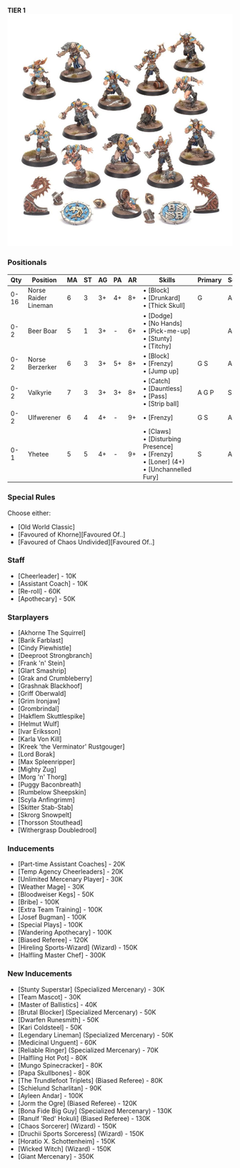 ﻿**TIER 1**
![](../media/teams/BBNorseTeamLead.jpg)

### Positionals

| Qty  | Position             | MA | ST | AG | PA  | AR | Skills                                                                                                                 | Primary | Secondary | Cost |
| ---- | -------------------- | - | - | -- | -- | -- | ---------------------------------------------------------------------------------------------------------------------- | ------- | --------- | ---- |
| 0-16 | Norse Raider Lineman | 6 | 3 | 3+ | 4+ | 8+ | • [Block]<br /> • [Drunkard] <br /> • [Thick Skull]                                                              | G       | A P S    | 50K  |
| 0-2  | Beer Boar            | 5 | 1 | 3+ | -  | 6+ | • [Dodge]<br /> • [No Hands] <br /> • [Pick-me-up] <br /> • [Stunty] <br /> • [Titchy]                       |         | A         | 20K  |
| 0-2  | Norse Berzerker      | 6 | 3 | 3+ | 5+ | 8+ | • [Block]<br /> • [Frenzy] <br /> • [Jump up]                                                                    | G S     | A P       | 90K  |
| 0-2  | Valkyrie             | 7 | 3 | 3+ | 3+ | 8+ | • [Catch]<br /> • [Dauntless] <br /> • [Pass] <br /> • [Strip ball]                                            | A G P   | S         | 95K  |
| 0-2  | Ulfwerener           | 6 | 4 | 4+ | -  | 9+ | • [Frenzy]                                                                                                           | G S     | A         | 105K |
| 0-1  | Yhetee               | 5 | 5 | 4+ | -  | 9+ | • [Claws]<br /> • [Disturbing Presence] <br /> • [Frenzy] <br /> • [Loner] (4+) <br /> • [Unchannelled Fury] | S       | A G       | 140K |

### Special Rules

Choose either:

* [Old World Classic]
* [Favoured of Khorne][Favoured Of..]
* [Favoured of Chaos Undivided][Favoured Of..]

### Staff

* [Cheerleader] - 10K
* [Assistant Coach] - 10K
* [Re-roll] - 60K
* [Apothecary]  - 50K

### Starplayers

* [Akhorne The Squirrel]
* [Barik Farblast]
* [Cindy Piewhistle]
* [Deeproot Strongbranch]
* [Frank 'n' Stein]
* [Glart Smashrip]
* [Grak and Crumbleberry]
* [Grashnak Blackhoof]
* [Griff Oberwald]
* [Grim Ironjaw]
* [Grombrindal]
* [Hakflem Skuttlespike]
* [Helmut Wulf]
* [Ivar Eriksson]
* [Karla Von Kill]
* [Kreek 'the Verminator' Rustgouger]
* [Lord Borak]
* [Max Spleenripper]
* [Mighty Zug]
* [Morg 'n' Thorg]
* [Puggy Baconbreath]
* [Rumbelow Sheepskin]
* [Scyla Anfingrimm]
* [Skitter Stab-Stab]
* [Skrorg Snowpelt]
* [Thorsson Stouthead]
* [Withergrasp Doubledrool]

### Inducements

* [Part-time Assistant Coaches] - 20K
* [Temp Agency Cheerleaders] - 20K
* [Unlimited Mercenary Player] - 30K
* [Weather Mage] - 30K
* [Bloodweiser Kegs] - 50K
* [Bribe] - 100K
* [Extra Team Training] - 100K
* [Josef Bugman] - 100K
* [Special Plays] - 100K
* [Wandering Apothecary] - 100K
* [Biased Referee] - 120K
* [Hireling Sports-Wizard] (Wizard) - 150K
* [Halfling Master Chef] - 300K

### New Inducements

* [Stunty Superstar] (Specialized Mercenary) - 30K
* [Team Mascot] - 30K
* [Master of Ballistics] - 40K
* [Brutal Blocker] (Specialized Mercenary) - 50K
* [Dwarfen Runesmith] - 50K
* [Kari Coldsteel] - 50K
* [Legendary Lineman] (Specialized Mercenary) - 50K
* [Medicinal Unguent] - 60K
* [Reliable Ringer] (Specialized Mercenary) - 70K
* [Halfling Hot Pot] - 80K
* [Mungo Spinecracker] - 80K
* [Papa Skullbones] - 80K
* [The Trundlefoot Triplets] (Biased Referee) - 80K
* [Schielund Scharlitan] - 90K
* [Ayleen Andar] - 100K
* [Jorm the Ogre] (Biased Referee) - 120K
* [Bona Fide Big Guy] (Specialized Mercenary) - 130K
* [Ranulf 'Red' Hokuli] (Biased Referee) - 130K
* [Chaos Sorcerer] (Wizard) - 150K
* [Druchii Sports Sorceress] (Wizard) - 150K
* [Horatio X. Schottenheim] - 150K
* [Wicked Witch] (Wizard) - 150K
* [Giant Mercenary] - 350K
